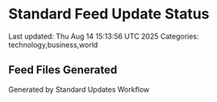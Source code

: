 # Standard Feed Update Status
Last updated: Thu Aug 14 15:13:56 UTC 2025
Categories: technology,business,world

## Feed Files Generated

Generated by Standard Updates Workflow
